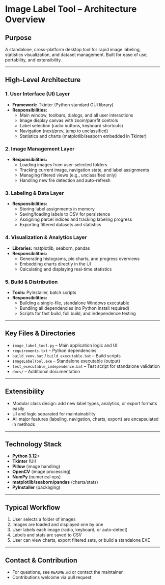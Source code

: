 # Image Label Tool – Architecture Overview

## Purpose
A standalone, cross-platform desktop tool for rapid image labeling, statistics visualization, and dataset management. Built for ease of use, portability, and extensibility.

---

## High-Level Architecture

### 1. **User Interface (UI) Layer**
- **Framework:** Tkinter (Python standard GUI library)
- **Responsibilities:**
  - Main window, toolbars, dialogs, and all user interactions
  - Image display canvas with zoom/pan/fit controls
  - Label selection (radio buttons, keyboard shortcuts)
  - Navigation (next/prev, jump to unclassified)
  - Statistics and charts (matplotlib/seaborn embedded in Tkinter)

### 2. **Image Management Layer**
- **Responsibilities:**
  - Loading images from user-selected folders
  - Tracking current image, navigation state, and label assignments
  - Managing filtered views (e.g., unclassified only)
  - Handling new file detection and auto-refresh

### 3. **Labeling & Data Layer**
- **Responsibilities:**
  - Storing label assignments in memory
  - Saving/loading labels to CSV for persistence
  - Assigning parcel indices and tracking labeling progress
  - Exporting filtered datasets and statistics

### 4. **Visualization & Analytics Layer**
- **Libraries:** matplotlib, seaborn, pandas
- **Responsibilities:**
  - Generating histograms, pie charts, and progress overviews
  - Embedding charts directly in the UI
  - Calculating and displaying real-time statistics

### 5. **Build & Distribution**
- **Tools:** PyInstaller, batch scripts
- **Responsibilities:**
  - Building a single-file, standalone Windows executable
  - Bundling all dependencies (no Python install required)
  - Scripts for fast build, full build, and independence testing

---

## Key Files & Directories
- `image_label_tool.py` – Main application logic and UI
- `requirements.txt` – Python dependencies
- `build_venv.bat` / `build_executable.bat` – Build scripts
- `ImageLabelTool.exe` – Standalone executable (output)
- `test_executable_independence.bat` – Test script for standalone validation
- `docs/` – Additional documentation

---

## Extensibility
- Modular class design: add new label types, analytics, or export formats easily
- UI and logic separated for maintainability
- All major features (labeling, navigation, charts, export) are encapsulated in methods

---

## Technology Stack
- **Python 3.12+**
- **Tkinter** (UI)
- **Pillow** (image handling)
- **OpenCV** (image processing)
- **NumPy** (numerical ops)
- **matplotlib/seaborn/pandas** (charts/stats)
- **PyInstaller** (packaging)

---

## Typical Workflow
1. User selects a folder of images
2. Images are loaded and displayed one by one
3. User labels each image (radio, keyboard, or auto-detect)
4. Labels and stats are saved to CSV
5. User can view charts, export filtered sets, or build a standalone EXE

---

## Contact & Contribution
- For questions, see `README.md` or contact the maintainer
- Contributions welcome via pull request
